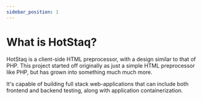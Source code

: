 ```yaml
---
sidebar_position: 1
---
```


# What is HotStaq?
HotStaq is a client-side HTML preprocessor, with a design similar to that of PHP. This project started off originally as just a simple HTML preprocessor like PHP, but has grown into something much much more. 

It's capable of building full stack web-applications that can include both frontend and backend testing, along with application containerization.